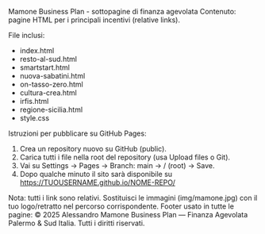 Mamone Business Plan - sottopagine di finanza agevolata
Contenuto: pagine HTML per i principali incentivi (relative links).

File inclusi:
- index.html
- resto-al-sud.html
- smartstart.html
- nuova-sabatini.html
- on-tasso-zero.html
- cultura-crea.html
- irfis.html
- regione-sicilia.html
- style.css

Istruzioni per pubblicare su GitHub Pages:
1. Crea un repository nuovo su GitHub (public).
2. Carica tutti i file nella root del repository (usa Upload files o Git).
3. Vai su Settings → Pages → Branch: main → / (root) → Save.
4. Dopo qualche minuto il sito sarà disponibile su https://TUOUSERNAME.github.io/NOME-REPO/

Nota: tutti i link sono relativi. Sostituisci le immagini (img/mamone.jpg) con il tuo logo/retratto nel percorso corrispondente.
Footer usato in tutte le pagine:
© 2025 Alessandro Mamone Business Plan — Finanza Agevolata Palermo & Sud Italia. Tutti i diritti riservati.
